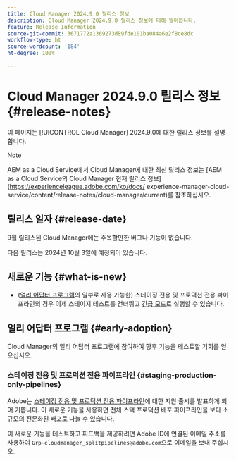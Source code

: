 ```yaml
---
title: Cloud Manager 2024.9.0 릴리스 정보
description: Cloud Manager 2024.9.0 릴리스 정보에 대해 알아봅니다.
feature: Release Information
source-git-commit: 3671772a1369273d89fde101ba084a6e2f8ce8dc
workflow-type: ht
source-wordcount: '184'
ht-degree: 100%

---
```


# Cloud Manager 2024.9.0 릴리스 정보 {#release-notes}

이 페이지는 [!UICONTROL Cloud Manager] 2024.9.0에 대한 릴리스 정보를 설명합니다.

>[!NOTE]
>
>AEM as a Cloud Service에서 Cloud Manager에 대한 최신 릴리스 정보는 [AEM as a Cloud Service의 Cloud Manager 현재 릴리스 정보](https://experienceleague.adobe.com/ko/docs/ experience-manager-cloud-service/content/release-notes/cloud-manager/current)를 참조하십시오.

## 릴리스 일자 {#release-date}

9월 릴리스된 Cloud Manager에는 주목할만한 버그나 기능이 없습니다.

다음 릴리스는 2024년 10월 3일에 예정되어 있습니다.


## 새로운 기능 {#what-is-new}

* ([얼리 어답터 프로그램](#staging-production-only-pipelines)의 일부로 사용 가능한) 스테이징 전용 및 프로덕션 전용 파이프라인의 경우 이제 스테이지 테스트를 건너뛰고 [긴급 모드](/help/using/stage-prod-only.md#emergency-mode)로 실행할 수 있습니다.

## 얼리 어답터 프로그램 {#early-adoption}

Cloud Manager의 얼리 어답터 프로그램에 참여하여 향후 기능을 테스트할 기회를 얻으십시오.


### 스테이징 전용 및 프로덕션 전용 파이프라인 {#staging-production-only-pipelines}

Adobe는 [스테이징 전용 및 프로덕션 전용 파이프라인](/help/using/stage-prod-only.md)에 대한 지원 출시를 발표하게 되어 기쁩니다. 이 새로운 기능을 사용하면 전체 스택 프로덕션 배포 파이프라인을 보다 소규모의 전문화된 배포로 나눌 수 있습니다.

이 새로운 기능을 테스트하고 피드백을 제공하려면 Adobe ID에 연결된 이메일 주소를 사용하여 `Grp-cloudmanager_splitpipelines@adobe.com`으로 이메일을 보내 주십시오.

<!-- ## Bug fixes

* text

## Known Issues {#known-issues}

{{content-copy-known-issues}} LEAVE IN??? -->